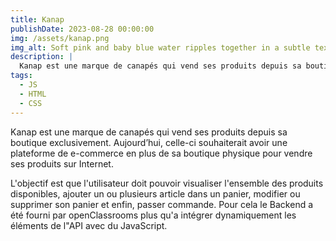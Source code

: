 ```yaml
---
title: Kanap
publishDate: 2023-08-28 00:00:00
img: /assets/kanap.png
img_alt: Soft pink and baby blue water ripples together in a subtle texture.
description: |
  Kanap est une marque de canapés qui vend ses produits depuis sa boutique.
tags:
  - JS
  - HTML
  - CSS
---
```


Kanap est une marque de canapés qui vend ses produits depuis sa boutique exclusivement.
Aujourd’hui, celle-ci souhaiterait avoir une plateforme de e-commerce en plus de sa boutique physique pour vendre ses produits sur Internet.

L'objectif est que l'utilisateur doit pouvoir visualiser l'ensemble des produits disponibles, ajouter un ou plusieurs article dans un panier, modifier ou supprimer son panier et enfin, passer commande.
Pour cela le Backend a été fourni par openClassrooms plus qu'a intégrer dynamiquement les éléments de l"API avec du JavaScript.
